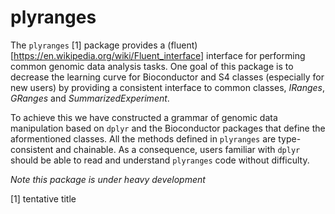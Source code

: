 <!-- README.md is generated from README.Rmd. Please edit that file -->
plyranges
=========

The `plyranges` [1] package provides a (fluent)\[<https://en.wikipedia.org/wiki/Fluent_interface>\] interface for performing common genomic data analysis tasks. One goal of this package is to decrease the learning curve for Bioconductor and S4 classes (especially for new users) by providing a consistent interface to common classes, *IRanges*, *GRanges* and *SummarizedExperiment*.

To achieve this we have constructed a grammar of genomic data manipulation based on `dplyr` and the Bioconductor packages that define the aformentioned classes. All the methods defined in `plyranges` are type-consistent and chainable. As a consequence, users familiar with `dplyr` should be able to read and understand `plyranges` code without difficulty.

*Note this package is under heavy development*

[1] tentative title
